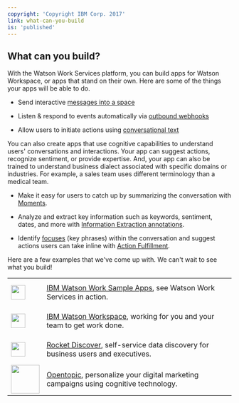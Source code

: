 ```yaml
---
copyright: 'Copyright IBM Corp. 2017'
link: what-can-you-build
is: 'published'
---
```


## What can you build?

With the Watson Work Services platform, you can build apps for Watson Workspace, or apps that stand on their own. Here are some of the things your apps will be able to do.

- Send interactive [messages into a space](guides/V1_wwsg_Spaces.md)

- Listen & respond to events automatically via [outbound webhooks](guides/V1_wwsg_Webhooks.md)

- Allow users to initiate actions using [conversational text](guides/V1_Action_Fulfillment.md)

You can also create apps that use cognitive capabilities to understand users' conversations and interactions. Your app can suggest actions, recognize sentiment, or provide expertise. And, your app can also be trained to understand business dialect associated with specific domains or industries. For example, a sales team uses different terminology than a medical team.

- Make it easy for users to catch up by summarizing the conversation with [Moments](guides/V1_wwsg_MomentIdentification.md).

- Analyze and extract key information such as keywords, sentiment, dates, and more with [Information Extraction annotations](guides/V1_Annotation_Message_Information_Extraction.md).

- Identify [focuses](guides/V1_wwsg_ActionIdentification.md) (key phrases) within the conversation and suggest actions users can take inline with [Action Fulfillment](guides/V1_Action_Fulfillment.md).

Here are a few examples that we've come up with. We can't wait to see what you build!

<table border="0">
 <tr height="64">
  <td><img src="../images/GitHub-Mark-32px64w.png" style="height:32px;text-align:center;" /></td>
  <td><a href="https://github.com/watsonwork">IBM Watson Work Sample Apps</a>, see Watson Work Services in action.</td>
 </tr>
 <tr height="64">
  <td><img src="../images/IBMWatsonWorkspaceIcon64w.png" style="height:32px;text-align:center;" /></td>
  <td><a href="https://workspace.ibm.com/#">IBM Watson Workspace</a>, working for you and your team to get work done.</td>
 </tr>
 <tr height="64">
  <td><img src="../images/DiscoverIcon64w.png" style="height:32px;text-align:center;" /></td>
  <td><a href="http://www.rocketsoftware.com/products/discover-collaboration">Rocket Discover</a>, self-service data discovery for business users and executives.</td>
 </tr>
 <tr height="64">
  <td><img src="../images/opentopic-Logo.png" style="width:64px;text-align:center;" /></td>
  <td><a href="http://opentopic.com/ibm-workspaces/">Opentopic</a>, personalize your digital marketing campaigns using cognitive technology.
 </td>
 </tr>
 </table>
